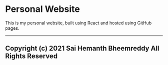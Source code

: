 # Personal Website

This is my personal website, built using React and hosted using GitHub pages.
<br />

------
Copyright (c) 2021 Sai Hemanth Bheemreddy
All Rights Reserved
------
